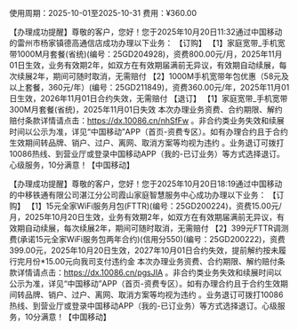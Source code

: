 使用周期：2025-10-01至2025-10-31
费用：¥360.00

【办理成功提醒】尊敬的客户，您好！您于2025年10月20日11:32通过中国移动的雷州市杨家镇德高通信店成功办理以下业务：
【订购】
    【1】家庭宽带_手机宽带1000M月套餐(省统)(编号：25GD204928)，资费800.00元/月，2025年11月01日生效，业务有效期2年，如双方在有效期届满前无异议，有效期自动续展，每次续展2年，期间可随时取消，无需赔付
    【2】1000M手机宽带年包优惠（58元及以上套餐，360元/年）(编号：25GD211849)，资费360.00元/年，2025年11月01日生效，2026年11月01日合约失效，无需赔付
【退订】
    【1】家庭宽带_手机宽带300M月套餐(省统)，2025年11月01日失效
本次办理业务资费、合约期限、解约赔付条款详情请点击：https://dx.10086.cn/nhSfFw 。非合约类业务失效和续展时间以公示为准，详见“中国移动”APP（首页-资费专区）。如有办理合约且于合约生效期间转品牌、销户、过户、离网、取消方案等均视为违约 。业务退订可拨打10086热线、到营业厅或登录中国移动APP（我的-已订业务）等方式选择退订。心级服务，10分满意！【中国移动】

【办理成功提醒】尊敬的客户，您好！您于2025年10月20日18:19通过中国移动的中移铁通有限公司湛江分公司霞山家庭智慧服务中心成功办理以下业务：
【订购】
    【1】15元全家WiFi服务月包(FTTR)(编号：25GD200224)，资费15.00元/月，2025年10月20日生效，业务有效期2年，如双方在有效期届满前无异议，有效期自动续展，每次续展2年，期间可随时取消，无需赔付
    【2】399元FTTR调测费(承诺15元全家WiFi服务包两年合约)(信用分550)(编号：25GD200222)，资费399.00元，2025年10月20日生效，2027年10月01日合约失效，提前解约按未履行完月份*15.00元向我司支付违约金
本次办理业务资费、合约期限、解约赔付条款详情请点击：https://dx.10086.cn/pgsJIA 。非合约类业务失效和续展时间以公示为准，详见“中国移动”APP（首页-资费专区）。如有办理合约且于合约生效期间转品牌、销户、过户、离网、取消方案等均视为违约 。业务退订可拨打10086热线、到营业厅或登录中国移动APP（我的-已订业务）等方式选择退订。心级服务，10分满意！【中国移动】